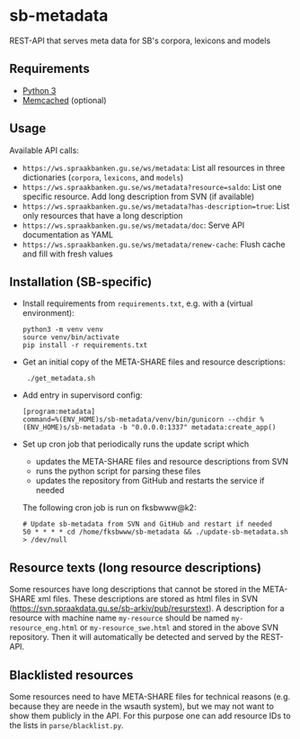 # sb-metadata
REST-API that serves meta data for SB's corpora, lexicons and models

## Requirements

* [Python 3](https://docs.python.org/3/)
* [Memcached](https://memcached.org/) (optional)

## Usage

Available API calls:

- `https://ws.spraakbanken.gu.se/ws/metadata`: List all resources in three dictionaries (`corpora`, `lexicons`, and `models`)
- `https://ws.spraakbanken.gu.se/ws/metadata?resource=saldo`: List one specific resource. Add long description from SVN (if available)
- `https://ws.spraakbanken.gu.se/ws/metadata?has-description=true`: List only resources that have a long description
- `https://ws.spraakbanken.gu.se/ws/metadata/doc`: Serve API documentation as YAML
- `https://ws.spraakbanken.gu.se/ws/metadata/renew-cache`: Flush cache and fill with fresh values

## Installation (SB-specific)

- Install requirements from `requirements.txt`, e.g. with a (virtual environment):
  ```
  python3 -m venv venv
  source venv/bin/activate
  pip install -r requirements.txt
  ```

- Get an initial copy of the META-SHARE files and resource descriptions:
  ```
   ./get_metadata.sh
  ```

- Add entry in supervisord config:
  ```
  [program:metadata]
  command=%(ENV_HOME)s/sb-metadata/venv/bin/gunicorn --chdir %(ENV_HOME)s/sb-metadata -b "0.0.0.0:1337" metadata:create_app()
  ```

- Set up cron job that periodically runs the update script which 
  - updates the META-SHARE files and resource descriptions from SVN
  - runs the python script for parsing these files
  - updates the repository from GitHub and restarts the service if needed

  The following cron job is run on fksbwww@k2:
  ```
  # Update sb-metadata from SVN and GitHub and restart if needed
  50 * * * * cd /home/fksbwww/sb-metadata && ./update-sb-metadata.sh > /dev/null
  ```


## Resource texts (long resource descriptions)

Some resources have long descriptions that cannot be stored in the META-SHARE xml files. These descriptions are stored
as html files in SVN (https://svn.spraakdata.gu.se/sb-arkiv/pub/resurstext). A description for a resource with machine
name `my-resource` should be named `my-resource_eng.html` or `my-resource_swe.html` and stored in the above SVN
repository. Then it will automatically be detected and served by the REST-API.


## Blacklisted resources

Some resources need to have META-SHARE files for technical reasons (e.g. because they are neede in the wsauth system),
but we may not want to show them publicly in the API. For this purpose one can add resource IDs to the lists in
`parse/blacklist.py`.

